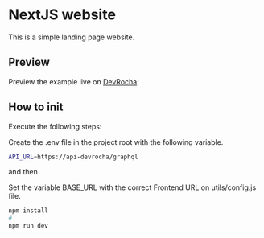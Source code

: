 # NextJS website

This is a simple landing page website.

## Preview

Preview the example live on [DevRocha](https://devrocha.pt/):

## How to init

Execute the following steps:

Create the .env file in the project root with the following variable.

```bash
API_URL=https://api-devrocha/graphql
```
and then

Set the variable BASE_URL with the correct Frontend URL on utils/config.js file.

```bash
npm install
#
npm run dev
```

